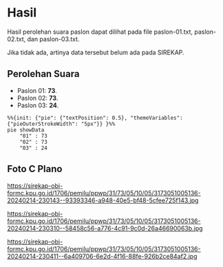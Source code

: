 # Hasil

Hasil perolehan suara paslon dapat dilihat pada file paslon-01.txt, paslon-02.txt, dan paslon-03.txt.

Jika tidak ada, artinya data tersebut belum ada pada SIREKAP.

## Perolehan Suara

 * Paslon 01: **73**.
 * Paslon 02: **73**.
 * Paslon 03: **24**.

```mermaid
%%{init: {"pie": {"textPosition": 0.5}, "themeVariables": {"pieOuterStrokeWidth": "5px"}} }%%
pie showData
    "01" : 73
    "02" : 73
    "03" : 24
```
## Foto C Plano

https://sirekap-obj-formc.kpu.go.id/1706/pemilu/ppwp/31/73/05/10/05/3173051005136-20240214-230143--93393346-a948-40e5-bf48-5cfee725f143.jpg

https://sirekap-obj-formc.kpu.go.id/1706/pemilu/ppwp/31/73/05/10/05/3173051005136-20240214-230310--58458c56-a776-4c91-9c0d-26a46690063b.jpg

https://sirekap-obj-formc.kpu.go.id/1706/pemilu/ppwp/31/73/05/10/05/3173051005136-20240214-230411--6a409706-6e2d-4f16-88fe-926b2ce84af2.jpg

